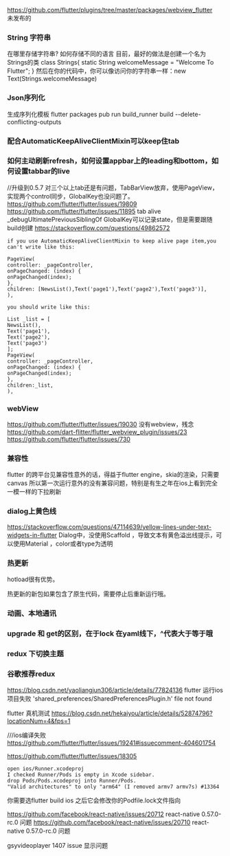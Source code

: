 

https://github.com/flutter/plugins/tree/master/packages/webview_flutter  
未发布的













### String 字符串

在哪里存储字符串? 如何存储不同的语言
目前，最好的做法是创建一个名为Strings的类
class Strings{
  static String welcomeMessage = "Welcome To Flutter";
}
然后在你的代码中，你可以像访问你的字符串一样：new Text(Strings.welcomeMessage)

### Json序列化

生成序列化模板
flutter packages pub run build_runner build --delete-conflicting-outputs


### 配合AutomaticKeepAliveClientMixin可以keep住tab

### 如何主动刷新refresh，如何设置appbar上的leading和bottom，如何设置tabbar的live

//升级到0.5.7 对三个以上tab还是有问题，TabBarView放弃，使用PageView，实现两个control同步，GlobalKey也没问题了。
https://github.com/flutter/flutter/issues/19809
https://github.com/flutter/flutter/issues/11895 tab alive
_debugUltimatePreviousSiblingOf
GlobalKey可以记录state，但是需要跟随build创建
https://stackoverflow.com/questions/49862572

```
if you use AutomaticKeepAliveClientMixin to keep alive page item,you can't write like this:

PageView(
controller: _pageController,
onPageChanged: (index) {
onPageChanged(index);
},
children: [NewsList(),Text('page1'),Text('page2'),Text('page3')],
),

you should write like this:

List _list = [
NewsList(),
Text('page1'),
Text('page2'),
Text('page3')
];
PageView(
controller: _pageController,
onPageChanged: (index) {
onPageChanged(index);
},
children:_list,
), 
```


### webView

https://github.com/flutter/flutter/issues/19030 没有webview，残念
https://github.com/dart-flitter/flutter_webview_plugin/issues/23
https://github.com/flutter/flutter/issues/730


### 兼容性 

flutter 的跨平台见兼容性意外的话，得益于flutter engine，skia的渲染，只需要canvas
所以第一次运行意外的没有兼容问题，特别是有生之年在ios上看到完全一模一样的下拉刷新


### dialog上黄色线
https://stackoverflow.com/questions/47114639/yellow-lines-under-text-widgets-in-flutter
Dialog中，没使用Scaffold ，导致文本有黄色溢出线提示，可以使用Material ，color或者type为透明


### 热更新

hotload很有优势。

热更新的新包如果包含了原生代码，需要停止后重新运行哦。

### 动画、本地通讯

### upgrade 和 get的区别，在于lock 在yaml线下，^代表大于等于哦

### redux 下切换主题 

### 谷歌推荐redux

https://blog.csdn.net/yaoliangjun306/article/details/77824136
flutter 运行ios项目失败 'shared_preferences/SharedPreferencesPlugin.h' file not found

flutter 真机测试
https://blog.csdn.net/hekaiyou/article/details/52874796?locationNum=4&fps=1

///ios编译失败
https://github.com/flutter/flutter/issues/19241#issuecomment-404601754

https://github.com/flutter/flutter/issues/18305
```
open ios/Runner.xcodeproj
I checked Runner/Pods is empty in Xcode sidebar.
drop Pods/Pods.xcodeproj into Runner/Pods.
"Valid architectures" to only "arm64" (I removed armv7 armv7s) #13364 
```

你需要选flutter build ios
之后它会修改你的Podfile.lock文件指向


https://github.com/facebook/react-native/issues/20712 react-native 0.57.0-rc.0 问题
https://github.com/facebook/react-native/issues/20710 react-native 0.57.0-rc.0 问题



gsyvideoplayer 1407 issue 显示问题